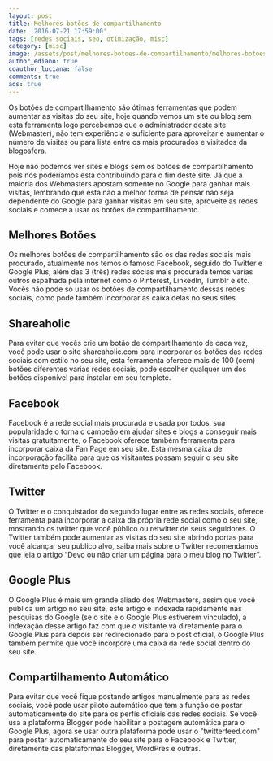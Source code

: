 ```yaml
---
layout: post
title: Melhores botões de compartilhamento
date: '2016-07-21 17:59:00'
tags: [redes sociais, seo, otimização, misc]
category: [misc]
image: /assets/post/melhores-botoes-de-compartilhamento/melhores-botoes-de-compartilhamento.jpg
author_ediano: true
coauthor_luciana: false
comments: true
ads: true
---
```


Os botões de compartilhamento são ótimas ferramentas que podem aumentar as visitas do seu site, hoje quando vemos um site ou blog sem esta ferramenta logo percebemos que o administrador deste site (Webmaster), não tem experiência o suficiente para aproveitar e aumentar o número de visitas ou para lista entre os mais procurados e visitados da blogosfera.

Hoje não podemos ver sites e blogs sem os botões de compartilhamento pois nós poderíamos esta contribuindo para o fim deste site. Já que a maioria dos Webmasters apostam somente no Google para ganhar mais visitas, lembrando que esta não a melhor forma de pensar não seja dependente do Google para ganhar visitas em seu site, aproveite as redes sociais e comece a usar os botões de compartilhamento.

## Melhores Botões
Os melhores botões de compartilhamento são os das redes sociais mais procurado, atualmente nós temos o famoso Facebook, seguido do Twitter e Google Plus, além das 3 (três) redes sócias mais procurada temos varias outros espalhada pela internet como o Pinterest, LinkedIn, Tumblr e etc. Vocês não pode só usar os botões de compartilhamento dessas redes sociais, como pode também incorporar as caixa delas no seus sites.

## Shareaholic
Para evitar que vocês crie um botão de compartilhamento de cada vez, você pode usar o site shareaholic.com para incorporar os botões das redes sociais com estilo no seu site, esta ferramenta oferece mais de 100 (cem) botões diferentes varias redes sociais, pode escolher qualquer um dos botões disponível para instalar em seu templete.

## Facebook
Facebook é a rede social mais procurada e usada por todos, sua popularidade o torna o campeão em ajudar sites e blogs a conseguir mais visitas gratuitamente, o Facebook oferece também ferramenta para incorporar caixa da Fan Page em seu site. Esta mesma caixa de incorporação facilita para que os visitantes possam seguir o seu site diretamente pelo Facebook.

## Twitter
O Twitter e o conquistador do segundo lugar entre as redes sociais, oferece ferramenta para incorporar a caixa da própria rede social como o seu site, mostrando os twitter que você público ou retwitter de seus seguidores. O Twitter também pode aumentar as visitas do seu site abrindo portas para você alcançar seu publico alvo, saiba mais sobre o Twitter recomendamos que leia o artigo “Devo ou não criar um página para o meu blog no Twitter”.

## Google Plus
O Google Plus é mais um grande aliado dos Webmasters, assim que você publica um artigo no seu site, este artigo e indexada rapidamente nas pesquisas do Google (se o site e o Google Plus estiverem vinculado), a indexação desse artigo faz com que o visitante vá diretamente para o Google Plus para depois ser redirecionado para o post oficial, o Google Plus também permite que você incorpore uma caixa da rede social dentro do seu site.

## Compartilhamento Automático
Para evitar que você fique postando artigos manualmente para as redes sociais, você pode usar piloto automático que tem a função de postar automaticamente do site para os perfis oficiais das redes sociais. Se você usa a plataforma Blogger pode habilitar a postagem automática para o Google Plus, agora se usar outra plataforma pode usar o "twitterfeed.com" para postar automaticamente do seu site para o Facebook e Twitter, diretamente das plataformas Blogger, WordPres e outras.